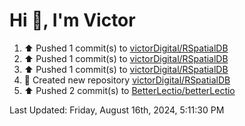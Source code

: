 <h1>Hi 👋, I'm Victor </h1>

<!--RECENT_ACTIVITY:start-->
1. ⬆️ Pushed 1 commit(s) to [victorDigital/RSpatialDB](https://github.com/victorDigital/RSpatialDB)<br>
2. ⬆️ Pushed 1 commit(s) to [victorDigital/RSpatialDB](https://github.com/victorDigital/RSpatialDB)<br>
3. ⬆️ Pushed 1 commit(s) to [victorDigital/RSpatialDB](https://github.com/victorDigital/RSpatialDB)<br>
4. 📔 Created new repository [victorDigital/RSpatialDB](https://github.com/victorDigital/RSpatialDB)<br>
5. ⬆️ Pushed 2 commit(s) to [BetterLectio/betterLectio](https://github.com/BetterLectio/betterLectio)<br>
<!--RECENT_ACTIVITY:end-->

<!--RECENT_ACTIVITY:last_update-->
Last Updated: Friday, August 16th, 2024, 5:11:30 PM
<!--RECENT_ACTIVITY:last_update_end-->
